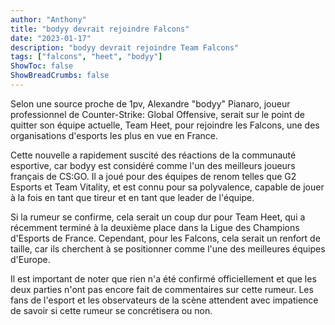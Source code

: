 ```yaml
---
author: "Anthony"
title: "bodyy devrait rejoindre Falcons"
date: "2023-01-17"
description: "bodyy devrait rejoindre Team Falcons"
tags: ["falcons", "heet", "bodyy"]
ShowToc: false
ShowBreadCrumbs: false
---
```

Selon une source proche de 1pv, Alexandre "bodyy" Pianaro, joueur professionnel de Counter-Strike: Global Offensive, serait sur le point de quitter son équipe actuelle, Team Heet, pour rejoindre les Falcons, une des organisations d'esports les plus en vue en France.

Cette nouvelle a rapidement suscité des réactions de la communauté esportive, car bodyy est considéré comme l'un des meilleurs joueurs français de CS:GO. Il a joué pour des équipes de renom telles que G2 Esports et Team Vitality, et est connu pour sa polyvalence, capable de jouer à la fois en tant que tireur et en tant que leader de l'équipe.

Si la rumeur se confirme, cela serait un coup dur pour Team Heet, qui a récemment terminé à la deuxième place dans la Ligue des Champions d'Esports de France. Cependant, pour les Falcons, cela serait un renfort de taille, car ils cherchent à se positionner comme l'une des meilleures équipes d'Europe.

Il est important de noter que rien n'a été confirmé officiellement et que les deux parties n'ont pas encore fait de commentaires sur cette rumeur. Les fans de l'esport et les observateurs de la scène attendent avec impatience de savoir si cette rumeur se concrétisera ou non.